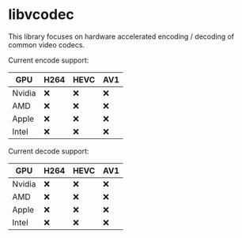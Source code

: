 # libvcodec

This library focuses on hardware accelerated encoding / decoding of common video codecs.

Current encode support:

| GPU      | H264 | HEVC | AV1  |
|----------|------|------|------|
| Nvidia   | ❌   | ❌   | ❌   |
| AMD      | ❌   | ❌   | ❌   |
| Apple    | ❌   | ❌   | ❌   |
| Intel    | ❌   | ❌   | ❌   |

Current decode support:

| GPU      | H264 | HEVC | AV1  |
|----------|------|------|------|
| Nvidia   | ❌   | ❌   | ❌   |
| AMD      | ❌   | ❌   | ❌   |
| Apple    | ❌   | ❌   | ❌   |
| Intel    | ❌   | ❌   | ❌   |
